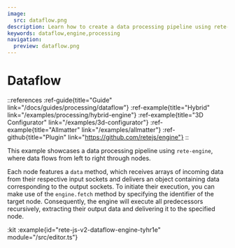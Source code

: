 ```yaml
---
image:
  src: dataflow.png
description: Learn how to create a data processing pipeline using rete-engine. This example showcases a dataflow approach where data flows through nodes from left to right
keywords: dataflow,engine,processing
navigation:
  preview: dataflow.png
---
```


# Dataflow

::references
:ref-guide{title="Guide" link="/docs/guides/processing/dataflow"}
:ref-example{title="Hybrid" link="/examples/processing/hybrid-engine"}
:ref-example{title="3D Configurator" link="/examples/3d-configurator"}
:ref-example{title="Allmatter" link="/examples/allmatter"}
:ref-github{title="Plugin" link="https://github.com/retejs/engine"}
::

This example showcases a data processing pipeline using `rete-engine`, where data flows from left to right through nodes.

Each node features a `data` method, which receives arrays of incoming data from their respective input sockets and delivers an object containing data corresponding to the output sockets. To initiate their execution, you can make use of the `engine.fetch` method by specifying the identifier of the target node. Consequently, the engine will execute all predecessors recursively, extracting their output data and delivering it to the specified node.

:kit
:example{id="rete-js-v2-dataflow-engine-tyhr1e" module="/src/editor.ts"}
